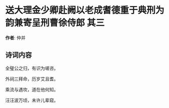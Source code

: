 # 送大理金少卿赴阙以老成耆德重于典刑为韵兼寄呈刑曹徐侍郎  其三

**作者**: 仲并

## 诗词内容

全璧公之归，有识为嗟咨。

外祠三拜命，历岁艾且耆。

乘流与遇坎，道在他何知。

汪汪波万顷，未许儿辈窥。


